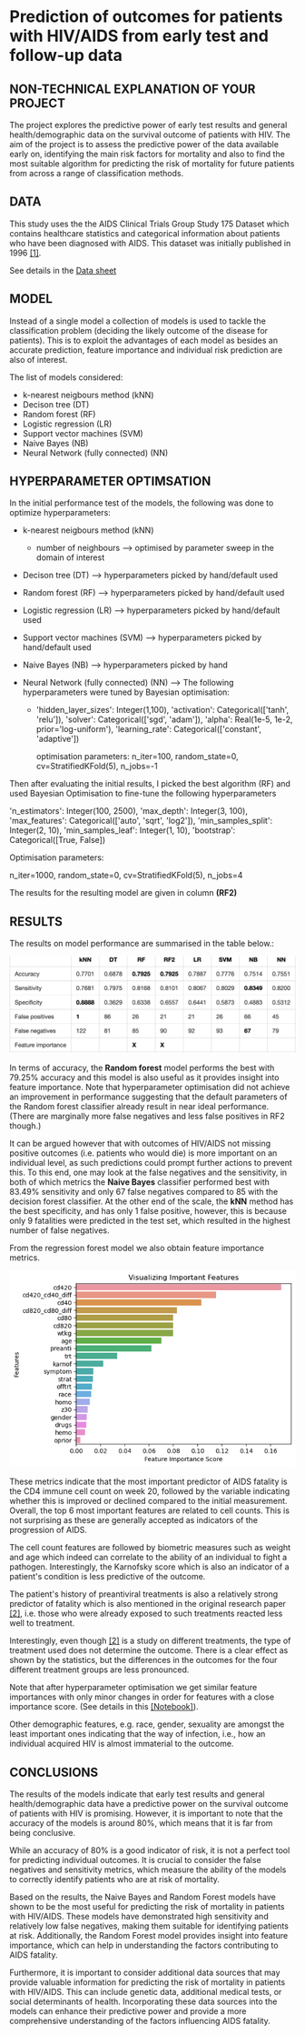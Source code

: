 # Prediction of outcomes for patients with HIV/AIDS from early test and follow-up data


## NON-TECHNICAL EXPLANATION OF YOUR PROJECT
The project explores the predictive power of early test results and general health/demographic data on the survival outcome of patients with HIV. The aim of the project is to assess the predictive power of the data available early on, identifying the main risk factors for mortality and also to find the most suitable algorithm for predicting the risk of mortality for future patients from across a range of classification methods.

## DATA

This study uses the the AIDS Clinical Trials Group Study 175 Dataset which contains healthcare statistics and categorical information about patients who have been diagnosed with AIDS. This dataset was initially published in 1996 [[1]](https://archive.ics.uci.edu/dataset/890/aids+clinical+trials+group+study+175).

See details in the [Data sheet](data_sheed.md)

## MODEL 
Instead of a single model a collection of models is used to tackle the classification problem (deciding the likely outcome of the disease for patients). This is to exploit the advantages of each model as besides an accurate prediction, feature importance and individual risk prediction are also of interest.

The list of models considered:
- k-nearest neigbours method (kNN)
- Decison tree (DT)
- Random forest (RF)
- Logistic regression (LR)
- Support vector machines (SVM)
- Naive Bayes (NB)
- Neural Network (fully connected) (NN)

## HYPERPARAMETER OPTIMSATION

In the initial performance test of the models, the following was done to optimize hyperparameters:

- k-nearest neigbours method (kNN)
  - number of neighbours --> optimised by parameter sweep in the domain of interest
  
- Decison tree (DT) --> hyperparameters picked by hand/default used
- Random forest (RF) --> hyperparameters picked by hand/default used
- Logistic regression (LR) --> hyperparameters picked by hand/default used
- Support vector machines (SVM) --> hyperparameters picked by hand/default used
- Naive Bayes (NB) --> hyperparameters picked by hand
- Neural Network (fully connected) (NN) --> The following hyperparameters were tuned by Bayesian optimisation:
  - 'hidden_layer_sizes': Integer(1,100),
    'activation': Categorical(['tanh', 'relu']),
    'solver': Categorical(['sgd', 'adam']),
    'alpha': Real(1e-5, 1e-2, prior='log-uniform'),
    'learning_rate': Categorical(['constant', 'adaptive'])

    optimisation parameters: n_iter=100, 
    random_state=0,
    cv=StratifiedKFold(5),
    n_jobs=-1

Then after evaluating the initial results, I picked the best algorithm (RF) and used Bayesian Optimisation to fine-tune the following hyperparameters

'n_estimators': Integer(100, 2500),
'max_depth': Integer(3, 100),
'max_features': Categorical(['auto', 'sqrt', 'log2']),
'min_samples_split': Integer(2, 10),
'min_samples_leaf': Integer(1, 10),
'bootstrap': Categorical([True, False])

Optimisation parameters:

n_iter=1000,
random_state=0,
cv=StratifiedKFold(5),
n_jobs=4

The results for the resulting model are given in column **(RF2)**

## RESULTS

The results on model performance are summarised in the table below.:

![tbl](tbl1.png)

In terms of accuracy, the **Random forest** model performs the best with 79.25% accuracy and this model is also useful as it provides insight into feature importance. Note that hyperparameter optimisation did not achieve an improvement in performance suggesting that the default parameters of the Random forest classifier already result in near ideal performance. (There are marginally more false negatives and less false positives in RF2 though.)

It can be argued however that with outcomes of HIV/AIDS not missing positive outcomes (i.e. patients who would die) is more important on an individual level, as such predictions could prompt further actions to prevent this. To this end, one may look at the false negatives and the sensitivity, in both of which metrics the **Naive Bayes** classifier performed best with 83.49% sensitivity and only 67 false negatives compared to 85 with the decision forest classifier.
At the other end of the scale, the **kNN** method has the best specificity, and has only 1 false positive, however, this is because only 9 fatalities were predicted in the test set, which resulted in the highest number of false negatives.

From the regression forest model we also obtain feature importance metrics.

![fim](fim.png)

These metrics indicate that the most important predictor of AIDS fatality is the CD4 immune cell count on week 20, followed by the variable indicating whether this is improved or declined compared to the initial measurement. Overall, the top 6 most important features are related to cell counts. This is not surprising as these are generally accepted as indicators of the progression of AIDS.

The cell count features are followed by biometric measures such as weight and age which indeed can correlate to the ability of an individual to fight a pathogen. Interestingly, the Karnofsky score which is also an indicator of a patient's condition is less predictive of the outcome.

The patient's history of preantiviral treatments is also a relatively strong predictor of fatality which is also mentioned in the original research paper [[2]](), i.e. those who were already exposed to such treatments reacted less well to treatment.

Interestingly, even though [[2]]() is a study on different treatments, the type of treatment used does not determine the outcome. There is a clear effect as shown by the statistics, but the differences in the outcomes for the four different treatment groups are less pronounced.

Note that after hyperparameter optimisation we get similar feature importances with only minor changes in order for features with a close importance score. (See details in this [[Notebook]](hyperpar_opt.ipynb)).

Other demographic features, e.g. race, gender, sexuality are amongst the least important ones indicating that the way of infection, i.e., how an individual acquired HIV is almost immaterial to the outcome.

## CONCLUSIONS

The results of the models indicate that early test results and general health/demographic data have a predictive power on the survival outcome of patients with HIV is promising. However, it is important to note that the accuracy of the models is around 80%, which means that it is far from being conclusive.

While an accuracy of 80% is a good indicator of risk, it is not a perfect tool for predicting individual outcomes. It is crucial to consider the false negatives and sensitivity metrics, which measure the ability of the models to correctly identify patients who are at risk of mortality. 

Based on the results, the Naive Bayes and Random Forest models have shown to be the most useful for predicting the risk of mortality in patients with HIV/AIDS. These models have demonstrated high sensitivity and relatively low false negatives, making them suitable for identifying patients at risk. Additionally, the Random Forest model provides insight into feature importance, which can help in understanding the factors contributing to AIDS fatality.

Furthermore, it is important to consider additional data sources that may provide valuable information for predicting the risk of mortality in patients with HIV/AIDS. This can include genetic data, additional medical tests, or social determinants of health. Incorporating these data sources into the models can enhance their predictive power and provide a more comprehensive understanding of the factors influencing AIDS fatality.
